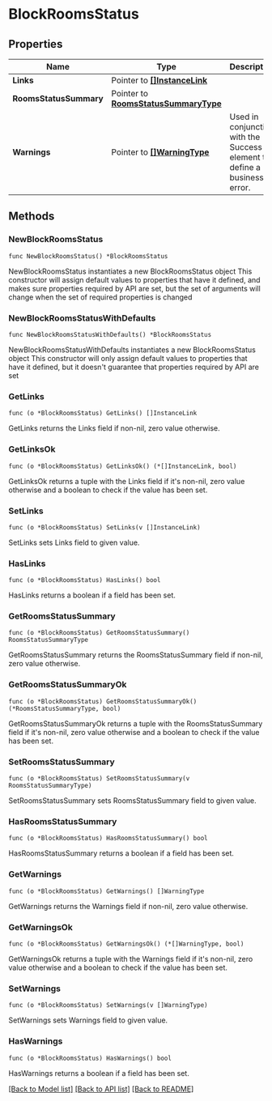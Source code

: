 # BlockRoomsStatus

## Properties

Name | Type | Description | Notes
------------ | ------------- | ------------- | -------------
**Links** | Pointer to [**[]InstanceLink**](InstanceLink.md) |  | [optional] 
**RoomsStatusSummary** | Pointer to [**RoomsStatusSummaryType**](RoomsStatusSummaryType.md) |  | [optional] 
**Warnings** | Pointer to [**[]WarningType**](WarningType.md) | Used in conjunction with the Success element to define a business error. | [optional] 

## Methods

### NewBlockRoomsStatus

`func NewBlockRoomsStatus() *BlockRoomsStatus`

NewBlockRoomsStatus instantiates a new BlockRoomsStatus object
This constructor will assign default values to properties that have it defined,
and makes sure properties required by API are set, but the set of arguments
will change when the set of required properties is changed

### NewBlockRoomsStatusWithDefaults

`func NewBlockRoomsStatusWithDefaults() *BlockRoomsStatus`

NewBlockRoomsStatusWithDefaults instantiates a new BlockRoomsStatus object
This constructor will only assign default values to properties that have it defined,
but it doesn't guarantee that properties required by API are set

### GetLinks

`func (o *BlockRoomsStatus) GetLinks() []InstanceLink`

GetLinks returns the Links field if non-nil, zero value otherwise.

### GetLinksOk

`func (o *BlockRoomsStatus) GetLinksOk() (*[]InstanceLink, bool)`

GetLinksOk returns a tuple with the Links field if it's non-nil, zero value otherwise
and a boolean to check if the value has been set.

### SetLinks

`func (o *BlockRoomsStatus) SetLinks(v []InstanceLink)`

SetLinks sets Links field to given value.

### HasLinks

`func (o *BlockRoomsStatus) HasLinks() bool`

HasLinks returns a boolean if a field has been set.

### GetRoomsStatusSummary

`func (o *BlockRoomsStatus) GetRoomsStatusSummary() RoomsStatusSummaryType`

GetRoomsStatusSummary returns the RoomsStatusSummary field if non-nil, zero value otherwise.

### GetRoomsStatusSummaryOk

`func (o *BlockRoomsStatus) GetRoomsStatusSummaryOk() (*RoomsStatusSummaryType, bool)`

GetRoomsStatusSummaryOk returns a tuple with the RoomsStatusSummary field if it's non-nil, zero value otherwise
and a boolean to check if the value has been set.

### SetRoomsStatusSummary

`func (o *BlockRoomsStatus) SetRoomsStatusSummary(v RoomsStatusSummaryType)`

SetRoomsStatusSummary sets RoomsStatusSummary field to given value.

### HasRoomsStatusSummary

`func (o *BlockRoomsStatus) HasRoomsStatusSummary() bool`

HasRoomsStatusSummary returns a boolean if a field has been set.

### GetWarnings

`func (o *BlockRoomsStatus) GetWarnings() []WarningType`

GetWarnings returns the Warnings field if non-nil, zero value otherwise.

### GetWarningsOk

`func (o *BlockRoomsStatus) GetWarningsOk() (*[]WarningType, bool)`

GetWarningsOk returns a tuple with the Warnings field if it's non-nil, zero value otherwise
and a boolean to check if the value has been set.

### SetWarnings

`func (o *BlockRoomsStatus) SetWarnings(v []WarningType)`

SetWarnings sets Warnings field to given value.

### HasWarnings

`func (o *BlockRoomsStatus) HasWarnings() bool`

HasWarnings returns a boolean if a field has been set.


[[Back to Model list]](../README.md#documentation-for-models) [[Back to API list]](../README.md#documentation-for-api-endpoints) [[Back to README]](../README.md)


